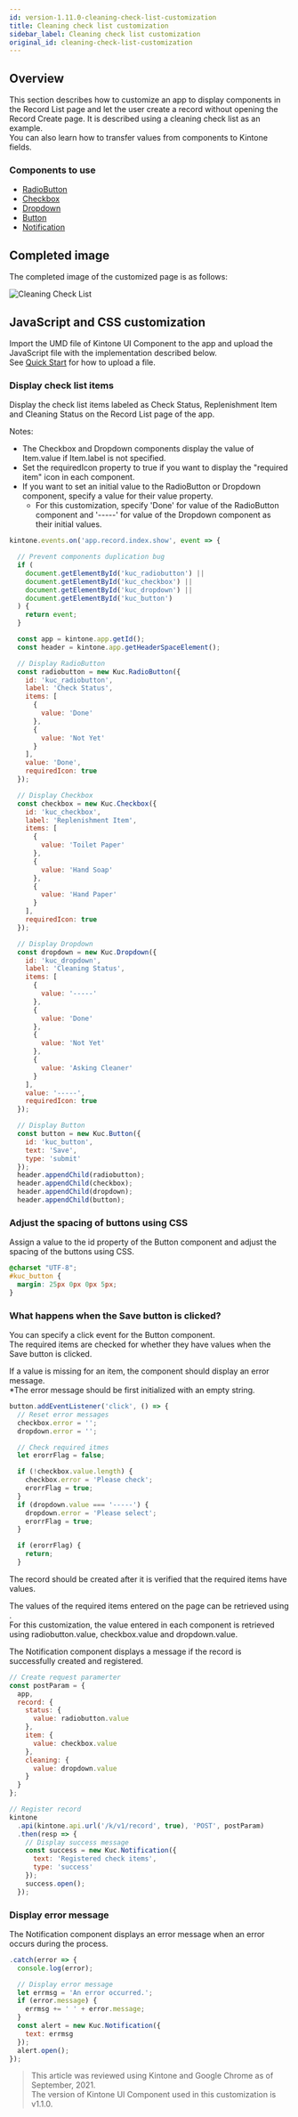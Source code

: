 ```yaml
---
id: version-1.11.0-cleaning-check-list-customization
title: Cleaning check list customization
sidebar_label: Cleaning check list customization
original_id: cleaning-check-list-customization
---
```


## Overview

This section describes how to customize an app to display components in the Record List page and let the user create a record without opening the Record Create page. It is described using a cleaning check list as an example.<br>
You can also learn how to transfer values from components to Kintone fields.


### Components to use
- [RadioButton](../components/desktop/radio-button.md)
- [Checkbox](../components/desktop/checkbox.md)
- [Dropdown](../components/desktop/dropdown.md)
- [Button](../components/desktop/button.md)
- [Notification](../components/desktop/notification.md)

## Completed image

The completed image of the customized page is as follows:

![Cleaning Check List](assets/cleaning_check_list.png)

## JavaScript and CSS customization

Import the UMD file of Kintone UI Component to the app and upload the JavaScript file with the implementation described below.<br>
See [Quick Start](../getting-started/quick-start.md) for how to upload a file.

### Display check list items

Display the check list items labeled as Check Status, Replenishment Item and Cleaning Status on the Record List page of the app.<br>

Notes:
- The Checkbox and Dropdown components display the value of Item.value if Item.label is not specified.
- Set the requiredIcon property to true if you want to display the "required item" icon in each component.
- If you want to set an initial value to the RadioButton or Dropdown component, specify a value for their value property.
  - For this customization, specify 'Done' for value of the RadioButton component and '-----' for value of the Dropdown component as their initial values.

```javascript
kintone.events.on('app.record.index.show', event => {

  // Prevent components duplication bug
  if (
    document.getElementById('kuc_radiobutton') ||
    document.getElementById('kuc_checkbox') ||
    document.getElementById('kuc_dropdown') ||
    document.getElementById('kuc_button')
  ) {
    return event;
  }

  const app = kintone.app.getId();
  const header = kintone.app.getHeaderSpaceElement();

  // Display RadioButton
  const radiobutton = new Kuc.RadioButton({
    id: 'kuc_radiobutton',
    label: 'Check Status',
    items: [
      {
        value: 'Done'
      },
      {
        value: 'Not Yet'
      }
    ],
    value: 'Done',
    requiredIcon: true
  });

  // Display Checkbox
  const checkbox = new Kuc.Checkbox({
    id: 'kuc_checkbox',
    label: 'Replenishment Item',
    items: [
      {
        value: 'Toilet Paper'
      },
      {
        value: 'Hand Soap'
      },
      {
        value: 'Hand Paper'
      }
    ],
    requiredIcon: true
  });

  // Display Dropdown
  const dropdown = new Kuc.Dropdown({
    id: 'kuc_dropdown',
    label: 'Cleaning Status',
    items: [
      {
        value: '-----'
      },
      {
        value: 'Done'
      },
      {
        value: 'Not Yet'
      },
      {
        value: 'Asking Cleaner'
      }
    ],
    value: '-----',
    requiredIcon: true
  });

  // Display Button
  const button = new Kuc.Button({
    id: 'kuc_button',
    text: 'Save',
    type: 'submit'
  });
  header.appendChild(radiobutton);
  header.appendChild(checkbox);
  header.appendChild(dropdown);
  header.appendChild(button);
```
### Adjust the spacing of buttons using CSS

Assign a value to the id property of the Button component and adjust the spacing of the buttons using CSS.

```css
@charset "UTF-8";
#kuc_button {
  margin: 25px 0px 0px 5px;
}
```

### What happens when the Save button is clicked?

You can specify a click event for the Button component.<br>
The required items are checked for whether they have values when the Save button is clicked.

If a value is missing for an item, the component should display an error message.<br>
*The error message should be first initialized with an empty string.


```javascript
button.addEventListener('click', () => {
  // Reset error messages
  checkbox.error = '';
  dropdown.error = '';

  // Check required itmes
  let erorrFlag = false;

  if (!checkbox.value.length) {
    checkbox.error = 'Please check';
    erorrFlag = true;
  }
  if (dropdown.value === '-----') {
    dropdown.error = 'Please select';
    erorrFlag = true;
  }

  if (erorrFlag) {
    return;
  }
```
The record should be created after it is verified that the required items have values.<br>

The values of the required items entered on the page can be retrieved using <Component variable name.value>.<br>
For this customization, the value entered in each component is retrieved using radiobutton.value, checkbox.value and dropdown.value.

The Notification component displays a message if the record is successfully created and registered.


```javascript
// Create request paramerter
const postParam = {
  app,
  record: {
    status: {
      value: radiobutton.value
    },
    item: {
      value: checkbox.value
    },
    cleaning: {
      value: dropdown.value
    }
  }
};

// Register record
kintone
  .api(kintone.api.url('/k/v1/record', true), 'POST', postParam)
  .then(resp => {
    // Display success message
    const success = new Kuc.Notification({
      text: 'Registered check items',
      type: 'success'
    });
    success.open();
  });
```

### Display error message

The Notification component displays an error message when an error occurs during the process.

```javascript
.catch(error => {
  console.log(error);

  // Display error message
  let errmsg = 'An error occurred.';
  if (error.message) {
    errmsg += ' ' + error.message;
  }
  const alert = new Kuc.Notification({
    text: errmsg
  });
  alert.open();
});
```

> This article was reviewed using Kintone and Google Chrome as of September, 2021.<br>
> The version of Kintone UI Component used in this customization is v1.1.0.
